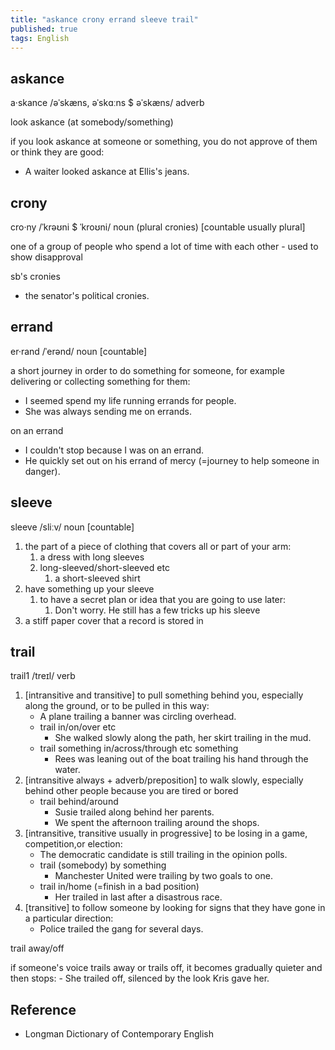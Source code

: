 ```yaml
---
title: "askance crony errand sleeve trail"
published: true
tags: English
---
```


## askance

a·skance /əˈskæns, əˈskɑːns $ əˈskæns/ adverb

look askance (at somebody/something)

if you look askance at someone or something, you do not approve of them or think
they are good:

- A waiter looked askance at Ellis's jeans.

## crony

cro·ny /ˈkrəʊni $ ˈkroʊni/ noun (plural cronies) [countable usually plural]

one of a group of people who spend a lot of time with each other - used to show
disapproval

sb's cronies

- the senator's political cronies.

## errand

er·rand /ˈerənd/ noun [countable]

a short journey in order to do something for someone, for example delivering or
collecting something for them:

- I seemed spend my life running errands for people.
- She was always sending me on errands.

on an errand

- I couldn't stop because I was on an errand.
- He quickly set out on his errand of mercy (=journey to help someone in danger).

## sleeve

sleeve /sliːv/ noun [countable]

1. the part of a piece of clothing that covers all or part of your arm:
   1. a dress with long sleeves
   2. long-sleeved/short-sleeved etc
      1. a short-sleeved shirt
2. have something up your sleeve
   1. to have a secret plan or idea that you are going to use later:
      1. Don't worry. He still has a few tricks up his sleeve
3. a stiff paper cover that a record is stored in

## trail

trail1 /treɪl/ verb

1. [intransitive and transitive] to pull something behind you, especially along
   the ground, or to be pulled in this way:
    - A plane trailing a banner was circling overhead.
    - trail in/on/over etc
      - She walked slowly along the path, her skirt trailing in the mud.
    - trail something in/across/through etc something
      - Rees was leaning out of the boat trailing his hand through the water.
2. [intransitive always + adverb/preposition] to walk slowly, especially behind
   other people because you are tired or bored
    - trail behind/around
      - Susie trailed along behind her parents.
      - We spent the afternoon trailing around the shops.
3. [intransitive, transitive usually in progressive] to be losing in a game,
   competition,or election:
    - The democratic candidate is still trailing in the opinion polls.
    - trail (somebody) by something
      - Manchester United were trailing by two goals to one.
    - trail in/home (=finish in a bad position)
      - Her trailed in last after a disastrous race.
4. [transitive] to follow someone by looking for signs that they have gone in a
   particular direction:
    - Police trailed the gang for several days.

trail away/off

if someone's voice trails away or trails off, it becomes gradually quieter and
then stops:
    - She trailed off, silenced by the look Kris gave her.

## Reference

- Longman Dictionary of Contemporary English